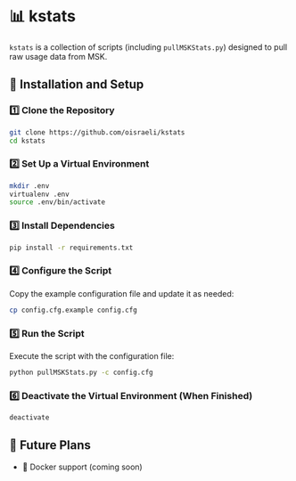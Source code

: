 # 📊 kstats
 
`kstats` is a collection of scripts (including `pullMSKStats.py`) designed to pull raw usage data from MSK.
 
## 🚀 Installation and Setup
 
### 1️⃣ Clone the Repository
```bash
git clone https://github.com/oisraeli/kstats
cd kstats
```
 
### 2️⃣ Set Up a Virtual Environment
```bash
mkdir .env
virtualenv .env
source .env/bin/activate
```
 
### 3️⃣ Install Dependencies
```bash
pip install -r requirements.txt
```
 
### 4️⃣ Configure the Script
Copy the example configuration file and update it as needed:
```bash
cp config.cfg.example config.cfg
```
 
### 5️⃣ Run the Script
Execute the script with the configuration file:
```bash
python pullMSKStats.py -c config.cfg
```
 
### 6️⃣ Deactivate the Virtual Environment (When Finished)
```bash
deactivate
```
 
## 🔮 Future Plans
- 🐳 Docker support (coming soon)
